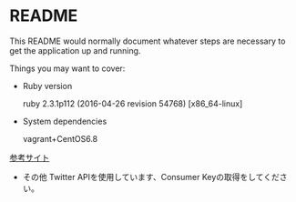 # README

This README would normally document whatever steps are necessary to get the
application up and running.

Things you may want to cover:

* Ruby version

  ruby 2.3.1p112 (2016-04-26 revision 54768) [x86_64-linux]

* System dependencies

  vagrant+CentOS6.8

[参考サイト](https://qiita.com/nishina555/items/1cebe7c953c5821158ad)

* その他
  Twitter APIを使用しています、Consumer Keyの取得をしてください。
